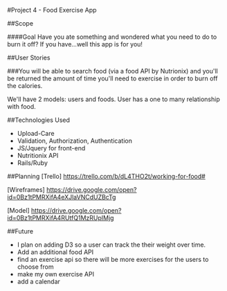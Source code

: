 #Project 4 - Food Exercise App

##Scope

####Goal
Have you ate something and wondered what you need to do to burn it off? If you have...well this app is for you!

##User Stories

###You will be able to search food (via a food API by Nutrionix) and you'll be returned the amount of time you'll need to exercise in order to burn off the calories.

We'll have 2 models: users and foods. User has a one to many relationship with food.

##Technologies Used
* Upload-Care
* Validation, Authorization, Authentication
* JS/Jquery for front-end
* Nutritionix API
* Rails/Ruby

##Planning
[Trello] https://trello.com/b/dL4THO2t/working-for-food#

[Wireframes] https://drive.google.com/open?id=0Bz1tPMRXifA4eXJlaVNCdUZBcTg

[Model] https://drive.google.com/open?id=0Bz1tPMRXifA4RUtfQ1MzRUpIMjg

##Future
* I plan on adding D3 so a user can track the their weight over time. 
* Add an additional food API
* find an exercise api so there will be more exercises for the users to choose from
* make my own exercise API
* add a calendar

